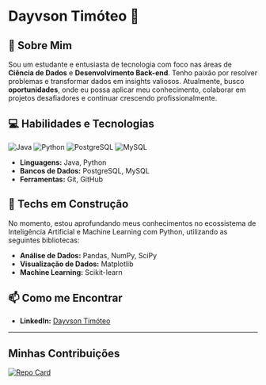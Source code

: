 # Dayvson Timóteo 🖖

## 🚀 Sobre Mim

Sou um estudante e entusiasta de tecnologia com foco nas áreas de **Ciência de Dados** e **Desenvolvimento Back-end**. Tenho paixão por resolver problemas e transformar dados em insights valiosos. Atualmente, busco **oportunidades**, onde eu possa aplicar meu conhecimento, colaborar em projetos desafiadores e continuar crescendo profissionalmente.

## 💻 Habilidades e Tecnologias

![Java](https://img.shields.io/badge/java-%23ED8B00.svg?style=for-the-badge&logo=openjdk&logoColor=white)
![Python](https://img.shields.io/badge/python-3670A0?style=for-the-badge&logo=python&logoColor=ffdd54)
![PostgreSQL](https://img.shields.io/badge/PostgreSQL-00000F?style=for-the-badge&logo=postgresql&logoColor=white)
![MySQL](https://img.shields.io/badge/MySQL-00000F?style=for-the-badge&logo=mysql&logoColor=white)

- **Linguagens:** Java, Python
- **Bancos de Dados:** PostgreSQL, MySQL
- **Ferramentas:** Git, GitHub

## 🌱 Techs em Construção

No momento, estou aprofundando meus conhecimentos no ecossistema de Inteligência Artificial e Machine Learning com Python, utilizando as seguintes bibliotecas:

- **Análise de Dados:** Pandas, NumPy, SciPy
- **Visualização de Dados:** Matplotlib
- **Machine Learning:** Scikit-learn

## 📫 Como me Encontrar

- **LinkedIn:** [Dayvson Timóteo](https://www.linkedin.com/in/dayvson-tim%C3%B3teo-65635b1b2/)

---

## Minhas Contribuições

[![Repo Card](https://github-readme-stats.vercel.app/api/pin/?username=dayvsontimoteo&repo=dio-lab-open-source&bg_color=000&border_color=30A3DC&show_icons=true&icon_color=30A3DC&title_color=E94D5F&text_color=FFF)](https://github.com/dayvsontimoteo/dio-lab-open-source)
